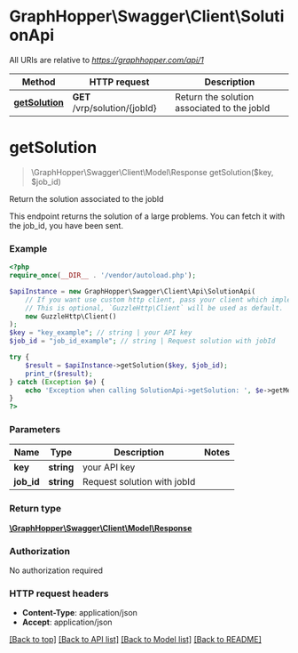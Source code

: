 # GraphHopper\Swagger\Client\SolutionApi

All URIs are relative to *https://graphhopper.com/api/1*

Method | HTTP request | Description
------------- | ------------- | -------------
[**getSolution**](SolutionApi.md#getSolution) | **GET** /vrp/solution/{jobId} | Return the solution associated to the jobId


# **getSolution**
> \GraphHopper\Swagger\Client\Model\Response getSolution($key, $job_id)

Return the solution associated to the jobId

This endpoint returns the solution of a large problems. You can fetch it with the job_id, you have been sent.

### Example
```php
<?php
require_once(__DIR__ . '/vendor/autoload.php');

$apiInstance = new GraphHopper\Swagger\Client\Api\SolutionApi(
    // If you want use custom http client, pass your client which implements `GuzzleHttp\ClientInterface`.
    // This is optional, `GuzzleHttp\Client` will be used as default.
    new GuzzleHttp\Client()
);
$key = "key_example"; // string | your API key
$job_id = "job_id_example"; // string | Request solution with jobId

try {
    $result = $apiInstance->getSolution($key, $job_id);
    print_r($result);
} catch (Exception $e) {
    echo 'Exception when calling SolutionApi->getSolution: ', $e->getMessage(), PHP_EOL;
}
?>
```

### Parameters

Name | Type | Description  | Notes
------------- | ------------- | ------------- | -------------
 **key** | **string**| your API key |
 **job_id** | **string**| Request solution with jobId |

### Return type

[**\GraphHopper\Swagger\Client\Model\Response**](../Model/Response.md)

### Authorization

No authorization required

### HTTP request headers

 - **Content-Type**: application/json
 - **Accept**: application/json

[[Back to top]](#) [[Back to API list]](../../README.md#documentation-for-api-endpoints) [[Back to Model list]](../../README.md#documentation-for-models) [[Back to README]](../../README.md)

